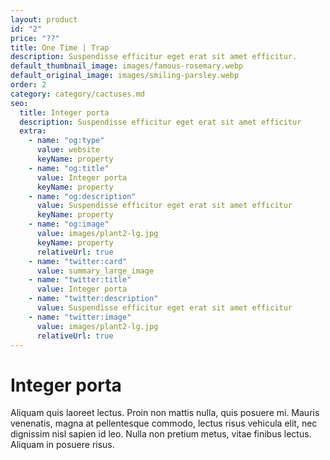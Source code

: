 ```yaml
---
layout: product
id: "2"
price: "??"
title: One Time | Trap
description: Suspendisse efficitur eget erat sit amet efficitur.
default_thumbnail_image: images/famous-rosemary.webp
default_original_image: images/smiling-parsley.webp
order: 2
category: category/cactuses.md
seo:
  title: Integer porta
  description: Suspendisse efficitur eget erat sit amet efficitur
  extra:
    - name: "og:type"
      value: website
      keyName: property
    - name: "og:title"
      value: Integer porta
      keyName: property
    - name: "og:description"
      value: Suspendisse efficitur eget erat sit amet efficitur
      keyName: property
    - name: "og:image"
      value: images/plant2-lg.jpg
      keyName: property
      relativeUrl: true
    - name: "twitter:card"
      value: summary_large_image
    - name: "twitter:title"
      value: Integer porta
    - name: "twitter:description"
      value: Suspendisse efficitur eget erat sit amet efficitur
    - name: "twitter:image"
      value: images/plant2-lg.jpg
      relativeUrl: true
---
```


# Integer porta

Aliquam quis laoreet lectus. Proin non mattis nulla, quis posuere mi. Mauris venenatis, magna at pellentesque commodo, lectus risus vehicula elit, nec dignissim nisl sapien id leo. Nulla non pretium metus, vitae finibus lectus. Aliquam in posuere risus.
